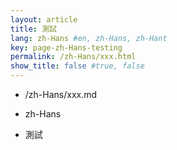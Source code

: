 ```yaml
---
layout: article
title: 測試
lang: zh-Hans #en, zh-Hans, zh-Hant
key: page-zh-Hans-testing
permalink: /zh-Hans/xxx.html
show_title: false #true, false
---
```


- /zh-Hans/xxx.md

- zh-Hans

- 測試